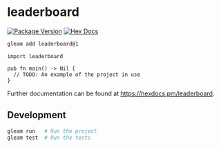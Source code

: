 # leaderboard

[![Package Version](https://img.shields.io/hexpm/v/leaderboard)](https://hex.pm/packages/leaderboard)
[![Hex Docs](https://img.shields.io/badge/hex-docs-ffaff3)](https://hexdocs.pm/leaderboard/)

```sh
gleam add leaderboard@1
```
```gleam
import leaderboard

pub fn main() -> Nil {
  // TODO: An example of the project in use
}
```

Further documentation can be found at <https://hexdocs.pm/leaderboard>.

## Development

```sh
gleam run   # Run the project
gleam test  # Run the tests
```
